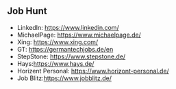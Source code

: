 ## Job Hunt ##

  - LinkedIn: https://www.linkedin.com/
  - MichaelPage: https://www.michaelpage.de/
  - Xing: https://www.xing.com/
  - GT: https://germantechjobs.de/en
  - StepStone: https://www.stepstone.de/
  - Hays:https://www.hays.de/
  - Horizent Personal: https://www.horizont-personal.de/
  - Job Blitz:https://www.jobblitz.de/
